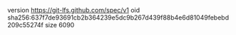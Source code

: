 version https://git-lfs.github.com/spec/v1
oid sha256:637f7de93691cb2b364239e5dc9b267d439f88b4e6d81049febebd209c55274f
size 6090
